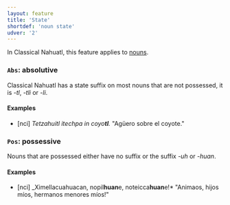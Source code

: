 ```yaml
---
layout: feature
title: 'State'
shortdef: 'noun state'
udver: '2'
---
```


In Classical Nahuatl, this feature applies to [nouns](en-pos/NOUN).


### <a name="Abs">`Abs`</a>: absolutive

Classical Nahuatl has a state suffix on most nouns that are not possessed, it is *-tl*, *-tli* or *-li*.

#### Examples

* [nci] _Tetzahuitl itechpa in coyo<b>tl</b>._ "Agüero sobre el coyote."

### <a name="Pos">`Pos`</a>: possessive

Nouns that are possessed either have no suffix or the suffix *-uh* or *-huan*.

#### Examples

* [nci] _Ximellacuahuacan, nopil<b>huan</b>e, noteicca<b>huan</b>e!* "Animaos, hijos míos, hermanos menores míos!"

<!-- Interlanguage links updated Po 11. listopadu 2024, 20:10:06 CET -->
